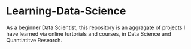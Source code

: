 # Learning-Data-Science

As a beginner Data Scientist, this repository is an aggragate of projects I have learned via online turtorials and courses, in Data Science and Quantiatitve Research.
